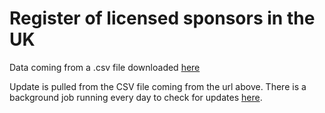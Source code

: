 # Register of licensed sponsors in the UK

Data coming from a .csv file downloaded [here](https://www.gov.uk/government/publications/register-of-licensed-sponsors-workers)

Update is pulled from the CSV file coming from the url above. There is a background job running every day to check for updates [here](https://github.com/alinangnaiba/sponsorship-scout-bg/tree/master).

